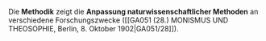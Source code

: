 
Die **Methodik** zeigt die **Anpassung naturwissenschaftlicher Methoden** an verschiedene Forschungszwecke ([[GA051 (28.) MONISMUS UND THEOSOPHIE, Berlin, 8. Oktober 1902|GA051/28]]).
